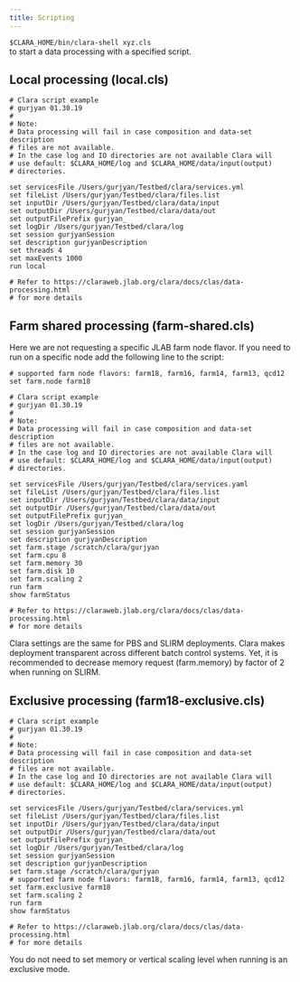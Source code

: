 ```yaml
---
title: Scripting
---
```

<div class="note info">
<code>$CLARA_HOME/bin/clara-shell xyz.cls</code>
<div></div>
to start a data processing with a specified script.
</div>


## Local processing (local.cls)

```
# Clara script example
# gurjyan 01.30.19
#
# Note:
# Data processing will fail in case composition and data-set description
# files are not available.
# In the case log and IO directories are not available Clara will
# use default: $CLARA_HOME/log and $CLARA_HOME/data/input(output)
# directories.

set servicesFile /Users/gurjyan/Testbed/clara/services.yml
set fileList /Users/gurjyan/Testbed/clara/files.list
set inputDir /Users/gurjyan/Testbed/clara/data/input
set outputDir /Users/gurjyan/Testbed/clara/data/out
set outputFilePrefix gurjyan_
set logDir /Users/gurjyan/Testbed/clara/log
set session gurjyanSession
set description gurjyanDescription
set threads 4
set maxEvents 1000
run local

# Refer to https://claraweb.jlab.org/clara/docs/clas/data-processing.html
# for more details

```

## Farm shared processing (farm-shared.cls)

Here we are not requesting a specific JLAB farm node flavor.
If you need to run on a specific node add the following line to the script:
```
# supported farm node flavors: farm18, farm16, farm14, farm13, qcd12
set farm.node farm18
```

```
# Clara script example
# gurjyan 01.30.19
#
# Note:
# Data processing will fail in case composition and data-set description
# files are not available.
# In the case log and IO directories are not available Clara will
# use default: $CLARA_HOME/log and $CLARA_HOME/data/input(output)
# directories.

set servicesFile /Users/gurjyan/Testbed/clara/services.yaml
set fileList /Users/gurjyan/Testbed/clara/files.list
set inputDir /Users/gurjyan/Testbed/clara/data/input
set outputDir /Users/gurjyan/Testbed/clara/data/out
set outputFilePrefix gurjyan_
set logDir /Users/gurjyan/Testbed/clara/log
set session gurjyanSession
set description gurjyanDescription
set farm.stage /scratch/clara/gurjyan
set farm.cpu 8
set farm.memory 30
set farm.disk 10
set farm.scaling 2
run farm
show farmStatus

# Refer to https://claraweb.jlab.org/clara/docs/clas/data-processing.html
# for more details
```


<div class="note warning">
Clara settings are the same for PBS and SLIRM deployments.
Clara makes deployment transparent across different batch control systems.
Yet, it is recommended to decrease memory request (farm.memory) by
factor of 2 when running on SLIRM.
</div>


## Exclusive processing (farm18-exclusive.cls)

```
# Clara script example
# gurjyan 01.30.19
#
# Note:
# Data processing will fail in case composition and data-set description
# files are not available.
# In the case log and IO directories are not available Clara will
# use default: $CLARA_HOME/log and $CLARA_HOME/data/input(output)
# directories.

set servicesFile /Users/gurjyan/Testbed/clara/services.yml
set fileList /Users/gurjyan/Testbed/clara/files.list
set inputDir /Users/gurjyan/Testbed/clara/data/input
set outputDir /Users/gurjyan/Testbed/clara/data/out
set outputFilePrefix gurjyan_
set logDir /Users/gurjyan/Testbed/clara/log
set session gurjyanSession
set description gurjyanDescription
set farm.stage /scratch/clara/gurjyan
# supported farm node flavors: farm18, farm16, farm14, farm13, qcd12
set farm.exclusive farm18
set farm.scaling 2
run farm
show farmStatus

# Refer to https://claraweb.jlab.org/clara/docs/clas/data-processing.html
# for more details
```

<div class="note warning">
You do not need to set memory or vertical scaling level when running is an exclusive mode.
</div>

